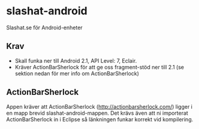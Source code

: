 slashat-android
===============

Slashat.se för Android-enheter

Krav
-------------
* Skall funka ner till Android 2.1, API Level: 7, Eclair.
* Kräver ActionBarSherlock för att ge oss fragment-stöd ner till 2.1 (se sektion nedan för mer info om ActionBarSherlock)

ActionBarSherlock 
-------------
Appen kräver att ActionBarSherlock (http://actionbarsherlock.com/) ligger i en mapp brevid slashat-android-mappen. Det krävs även att ni importerat ActionBarSherlock in i Eclipse så länkningen funkar korrekt vid kompilering.
